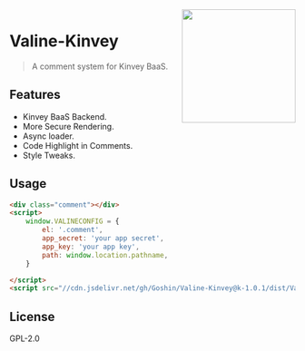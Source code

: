 <img src='./src/assets/valine.png' width='200' align="right" />

# Valine-Kinvey

> A comment system for Kinvey BaaS. 

## Features
- Kinvey BaaS Backend.
- More Secure Rendering.
- Async loader.
- Code Highlight in Comments.
- Style Tweaks.

## Usage

```html
<div class="comment"></div>
<script>
    window.VALINECONFIG = {
        el: '.comment',
        app_secret: 'your app secret',
        app_key: 'your app key',
        path: window.location.pathname,
    }

</script>
<script src="//cdn.jsdelivr.net/gh/Goshin/Valine-Kinvey@k-1.0.1/dist/Valine-loader.min.js"></script>
```

## License
GPL-2.0
